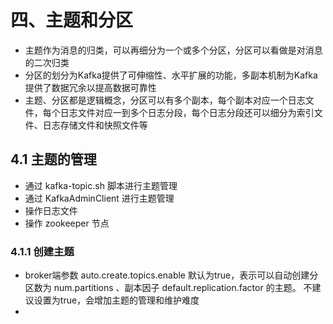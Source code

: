 # 四、主题和分区

- 主题作为消息的归类，可以再细分为一个或多个分区，分区可以看做是对消息的二次归类
- 分区的划分为Kafka提供了可伸缩性、水平扩展的功能，多副本机制为Kafka提供了数据冗余以提高数据可靠性
- 主题、分区都是逻辑概念，分区可以有多个副本，每个副本对应一个日志文件，每个日志文件对应一到多个日志分段，每个日志分段还可以细分为索引文件、日志存储文件和快照文件等

## 4.1 主题的管理

- 通过 kafka-topic.sh 脚本进行主题管理
- 通过 KafkaAdminClient 进行主题管理
- 操作日志文件
- 操作 zookeeper 节点

### 4.1.1 创建主题

- broker端参数 auto.create.topics.enable 默认为true，表示可以自动创建分区数为 num.partitions 、副本因子 default.replication.factor 的主题。
不建议设置为true，会增加主题的管理和维护难度
- 